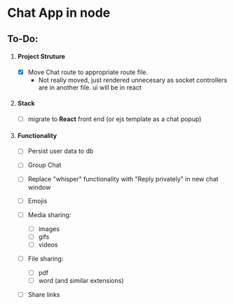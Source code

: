 # Chat App in node

## To-Do:
1. #### Project Struture
    - [X] Move Chat route to appropriate route file. 
        * Not really moved, just rendered unnecesary as socket controllers are in another file. ui will be in react

1. #### Stack 
    - [ ] migrate to **React** front end (or ejs template as a chat popup)
    
1. #### Functionality
    - [ ] Persist user data to db
    
    - [ ] Group Chat
    - [ ] Replace "whisper" functionality with "Reply privately" in new chat window
    - [ ] Emojis
    - [ ] Media sharing:
        - [ ] images
        - [ ] gifs
        - [ ] videos
    - [ ] File sharing:
        - [ ] pdf
        - [ ] word (and similar extensions)
    - [ ] Share links